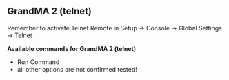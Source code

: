 ## GrandMA 2 (telnet)

Remember to activate Telnet Remote in Setup -> Console -> Global Settings -> Telnet

**Available commands for GrandMA 2 (telnet)**

* Run Command
* all other options are not confirmed tested!

